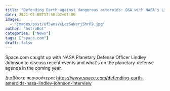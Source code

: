 ```yaml
---
title: "Defending Earth against dangerous asteroids: Q&A with NASA's Lindley Johnson"
date: 2021-01-05T17:50:07+01:00
images:
  - "images/post/8fJwesvxLcz5aNsrjShrR9.jpg"
author: "AstroBot"
categories: ["News"]
tags: ["space.com"]
draft: false
---
```


Space.com caught up with NASA Planetary Defense Officer Lindley Johnson to discuss recent events and what's on the planetary-defense agenda in the coming year. 

Διαβάστε περισσότερα: https://www.space.com/defending-earth-asteroids-nasa-lindley-johnson-interview
